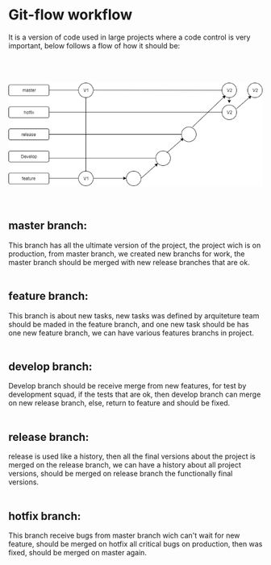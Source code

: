# Git-flow workflow
It is a version of code used in large projects where a code control is very important, below follows a flow of how it should be:<br /><br /><br /><br />

![alt text](https://github.com/dev-felipe/gitflow-workflow/blob/master/imgs-flowcharts/gitflow-workflow1.png)<br /><br /><br />

## master branch:<br />

This branch has all the ultimate version of the project, the project wich is on production, from master branch, we 
created new branchs for work, the master branch should be merged with new release branches that are ok.<br /><br />


## feature branch:<br />

This branch is about new tasks, new tasks was defined by arquiteture team should be maded in the feature branch, and 
one new task should be has one new feature branch, we can have various features branchs in project.<br /><br />


## develop branch:<br />

Develop branch should be receive merge from new features, for test by development squad, if the tests that are ok, then
develop branch can merge on new release branch, else, return to feature and should be fixed.<br /><br />


## release branch:<br />

release is used like a history, then all the final versions about the project is merged on the release branch, we can have
a history about all project versions, should be merged on release branch the functionally final versions.<br /><br />


## hotfix branch:<br />

This branch receive bugs from master branch wich can't wait for new feature, should be merged on hotfix all critical
bugs on production, then was fixed, should be merged on master again.